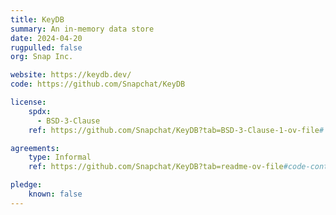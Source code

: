 ```yaml
---
title: KeyDB
summary: An in-memory data store
date: 2024-04-20
rugpulled: false
org: Snap Inc.

website: https://keydb.dev/
code: https://github.com/Snapchat/KeyDB

license:
    spdx:
      - BSD-3-Clause
    ref: https://github.com/Snapchat/KeyDB?tab=BSD-3-Clause-1-ov-file#

agreements:
    type: Informal
    ref: https://github.com/Snapchat/KeyDB?tab=readme-ov-file#code-contributions

pledge:
    known: false
---
```

